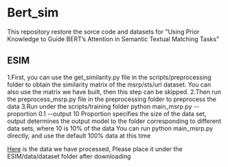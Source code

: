 Bert_sim
====
This repository restore the sorce code and datasets for "Using Prior Knowledge to Guide BERT’s Attention in Semantic Textual Matching Tasks"

ESIM
----
1.First, you can use the get_similarity.py file in the scripts/preprocessing folder to obtain the similarity matrix of the msrp/sts/url dataset. You can also use the matrix we have built, then this step can be skipped.
2.Then run the preprocess_msrp.py file in the preprocessing folder to preprocess the data
3.Run under the scripts/training folder python main_msrp.py --proportion 0.1 --output 10
Proportion specifies the size of the data set, output determines the output model to the folder corresponding to different data sets, where 10 is 10% of the data
You can run python main_msrp.py directly, and use the default 100% data at this time

[Here](https://drive.google.com/file/d/1KshPlBu7StLaASJOBsXzp4HTTYzR75CS/view?usp=sharing) is the data we have processed, Please place it under the ESIM/data/dataset folder after downloading
